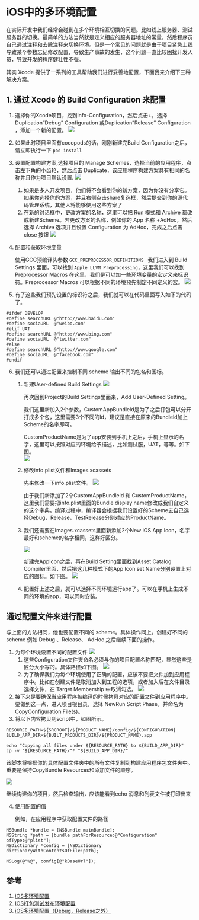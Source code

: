 # iOS中的多环境配置
在实际开发中我们经常会碰到在多个环境相互切换的问题。比如线上服务器、测试服务器的切换。最简单的方法当然就是定义相应的服务器地址的常量，然后程序员自己通过注释和去除注释来切换环境。但是一个常见的问题就是由于项目紧急上线导致某个参数忘记修改配置，导致生产事故的发生，这个问题一直比较困扰开发人员，导致开发的程序健壮性不强。

其实 Xcode 提供了一系列的工具帮助我们进行妥善地配置，下面我来介绍下三种解决方案。

## 1. 通过 Xcode 的 Build Configuration 来配置

1. 选择你的Xcode项目，找到info-Configuration，然后点击+，选择Duplication”Debug” Configuration 或Duplication”Release” Configuration ，添加一个新的配置。
![](./images/config_1.jpeg)
2. 如果此时项目里面有cocopods的话，刚刚新建完Build Configuration之后，请立即执行一下 `pod install`
3. 设置配置构建方案,选择项目的 Manage Schemes，选择当前的应用程序，点击左下角的小齿轮，然后点击 Duplicate，该应用程序构建方案具有相同的名称并且作为项目默认设置.
![](./images/config_2.jpeg)
	1. 如果是多人开发项目，他们将不会看到你的新方案，因为你没有分享它。如果你选择你的方案，并且右侧点击share复选框，然后提交到你的源代码管理系统，其他人将能够使用这些方案了 
	2. 在新的对话框中，更改方案的名称，这里可以把 Run 模式和 Archive 都改成新建Scheme。若更改方案的名称，例如你的 App 名称 +AdHoc，然后选择 Archive 选项并且设置 Configuration 为 AdHoc，完成之后点击 close 按钮 
![](./images/config_3.jpeg)

4. 配置和获取环境变量

	使用GCC预编译头参数 `GCC_PREPROCESSOR_DEFINITIONS `
我们进入到 Build Settings 里面，可以找到 `Apple LLVM Preprocessing`，这里我们可以找到 Preprocessor Macros 在这里，我们是可以加一些环境变量的宏定义来标识符。Preprocessor Macros 可以根据不同的环境预先制定不同定义的宏。 
![](./images/config_4.png)

5. 有了这些我们预先设置的标识符之后，我们就可以在代码里面写入如下的代码了。

```
#ifdef DEVELOP
#define searchURL @"http://www.baidu.com"
#define sociaURL  @"weibo.com"
#elif UAT
#define searchURL @"http://www.bing.com"
#define sociaURL  @"twitter.com"
#else
#define searchURL @"http://www.google.com"
#define sociaURL  @"facebook.com"
#endif
```

6. 我们还可以通过配置来控制不同 scheme 输出不同的包名和图标。

	1. 新建User-defined Build Settings 
	![](./images/config_5.jpeg)

		再次回到Project的Build Settings里面来，Add User-Defined Setting。
		
		我们这里新加入2个参数，CustomAppBundleld是为了之后打包可以分开打成多个包，这里需要3个不同的Id，建议是直接在原来的Bundleld加上Scheme的名字即可。

		CustomProductName是为了app安装到手机上之后，手机上显示的名字，这里可以按照对应的环境给予描述，比如测试服，UAT，等等。如下图。  
		![](./images/config_6.jpeg)

	2. 修改info.plist文件和Images.xcassets 
	
		先来修改一下info.plist文件。
		![](./images/config_7.png)

		由于我们新添加了2个CustomAppBundleld 和 CustomProductName，这里我们需要把info.plist里面的Bundle display name修改成我们自定义的这个字典。编译过程中，编译器会根据我们设置好的Scheme去自己选择Debug，Release，TestRelease分别对应的ProductName。

	3. 我们还需要在Images.xcassets里面新添加2个New iOS App Icon，名字最好和scheme的名字相同，这样好区分。 
	
		![](./images/config_8.png)
		
		新建完AppIcon之后，再在Build Setting里面找到Asset Catalog Compiler里面，然后把这几种模式下的App Icon set 
Name分别设置上对应的图标。如下图。
				![](./images/config_9.png)

	4. 配置好上述之后，就可以选择不同环境运行app了。可以在手机上生成不同的环境的app，可以同时安装。

## 通过配置文件来进行配置

与上面的方法相同，他也要配置不同的 scheme。具体操作同上。创建好不同的 scheme 例如 Debug 、Release、 AdHoc 之后继续下面的操作。

1. 为每个环境设置不同的配置文件
![](./images/config_10.png)
	1. 这些Configuration文件夹命名必须与你的项目配置名称匹配，显然这些是区分大小写的。具体路径如下图。
	![](./images/config_11.png)
	2. 为了确保我们为每个环境使用了正确的配置，应该不要把文件加到应用程序中。比如在创建文件是取消加入到工程的选项，或者加入后在文件目录选择文件，在 Target Membership 中取消勾选。
![](./images/config_12.png)
2. 接下来是要确保当应用程序被编译的时候拷贝对应的配置文件到应用程序中。要做到这一点，进入项目根目录，选择 NewRun Script Phase，并命名为 CopyConfiguration File(s)。
3. 将以下内容拷贝到script中，如图所示。

```
RESOURCE_PATH=${SRCROOT}/${PRODUCT_NAME}/config/${CONFIGURATION}
BUILD_APP_DIR=${BUILT_PRODUCTS_DIR}/${PRODUCT_NAME}.app 

echo "Copying all files under ${RESOURCE_PATH} to ${BUILD_APP_DIR}"
cp -v "${RESOURCE_PATH}/"* "${BUILD_APP_DIR}/"
```

该脚本将根据你的具体配置文件夹中的所有文件复制到构建应用程序包文件夹中。重要是保持CopyBundle Resources和添加文件的顺序。

![](./images/config_13.png)

继续构建你的项目，然后检查输出，应该能看到echo 消息和列表文件被打印出来

4. 使用配置的值

	例如，在应用程序中获取配置文件的路径
	
```
NSBundle *bundle = [NSBundle mainBundle];
NSString *path = [bundle pathForResource:@"Configuration" ofType:@"plist"];
NSDictionary *config = [NSDictionary dictionaryWithContentsOfFile:path];
    
NSLog(@"%@", config[@"kBaseUrl"]);
```



## 参考
1. [iOS多环境配置](https://www.jianshu.com/p/0f1e8dc0812a)
2. [IOS打包测试发布环境配置](https://www.jianshu.com/p/0d5aa790713c)
3. [iOS多环境配置（Debug，Release之外）](https://blog.csdn.net/dream9393/article/details/58127654)

